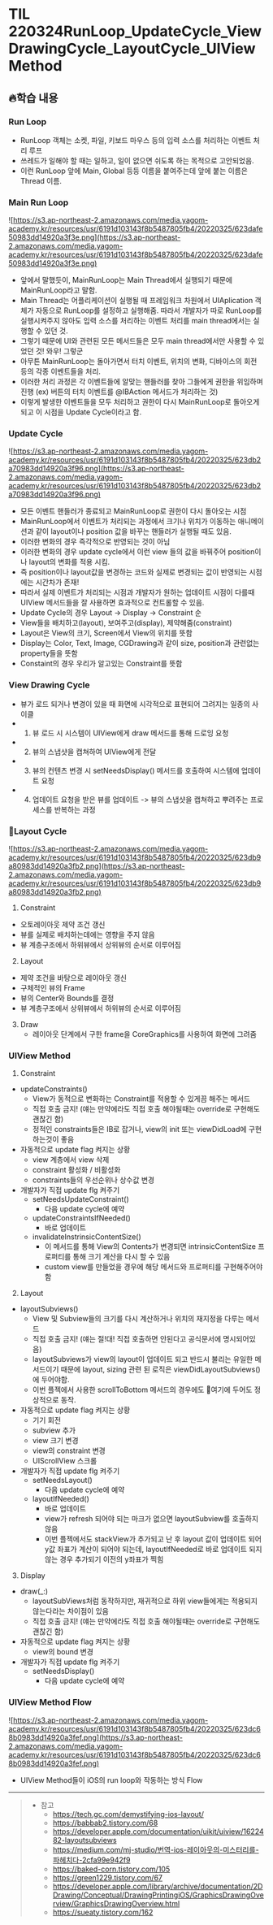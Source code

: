 # TIL 220324RunLoop_UpdateCycle_ViewDrawingCycle_LayoutCycle_UIViewMethod

## 🔥학습 내용

### Run Loop
- RunLoop 객체는 소켓, 파일, 키보드 마우스 등의 입력 소스를 처리하는 이벤트 처리 루프
- 쓰레드가 일해야 할 때는 일하고, 일이 없으면 쉬도록 하는 목적으로 고안되었음.
- 이런 RunLoop 앞에 Main, Global 등등 이름을 붙여주는데 앞에 붙는 이름은 Thread 이름.

### Main Run Loop
![https://s3.ap-northeast-2.amazonaws.com/media.yagom-academy.kr/resources/usr/6191d103143f8b5487805fb4/20220325/623dafe50983dd14920a3f3e.png](https://s3.ap-northeast-2.amazonaws.com/media.yagom-academy.kr/resources/usr/6191d103143f8b5487805fb4/20220325/623dafe50983dd14920a3f3e.png)

- 앞에서 말했듯이, MainRunLoop는 Main Thread에서 실행되기 때문에 MainRunLoop라고 말함.
- Main Thread는 어플리케이션이 실행될 때 프레임워크 차원에서 UIAplication 객체가 자동으로 RunLoop를 설정하고 실행해줌. 따라서 개발자가 따로 RunLoop를 실행시켜주지 않아도 입력 소스를 처리하는 이벤트 처리를 main thread에서는 실행할 수 있던 것.
- 그렇기 때문에 UI와 관련된 모든 메서드들은 모두 main thread에서만 사용할 수 있었던 것! 와우! 그렇군
- 아무튼 MainRunLoop는 돌아가면서 터치 이벤트, 위치의 변화, 디바이스의 회전 등의 각종 이벤트들을 처리.
- 이러한 처리 과정은 각 이벤트들에 알맞는 핸들러를 찾아 그들에게 권한을 위임하며 진행 (ex) 버튼의 터치 이벤트를 @IBAction 메서드가 처리하는 것)
- 이렇게 발생한 이벤트들을 모두 처리하고 권한이 다시 MainRunLoop로 돌아오게 되고 이 시점을 Update Cycle이라고 함.

### Update Cycle
![https://s3.ap-northeast-2.amazonaws.com/media.yagom-academy.kr/resources/usr/6191d103143f8b5487805fb4/20220325/623db2a70983dd14920a3f96.png](https://s3.ap-northeast-2.amazonaws.com/media.yagom-academy.kr/resources/usr/6191d103143f8b5487805fb4/20220325/623db2a70983dd14920a3f96.png)

- 모든 이벤트 핸들러가 종료되고 MainRunLoop로 권한이 다시 돌아오는 시점
- MainRunLoop에서 이벤트가 처리되는 과정에서 크기나 위치가 이동하는 애니메이션과 같이 layout이나 position 값을 바꾸는 핸들러가 실행될 때도 있음.
- 이러한 변화의 경우 즉각적으로 반영되는 것이 아님
- 이러한 변화의 경우 update cycle에서 이런 view 들의 값을 바꿔주어 position이나 layout의 변화를 적용 시킴.
- 즉 position이나 layout값을 변경하는 코드와 실제로 변경되는 값이 반영되는 시점에는 시간차가 존재!
- 따라서 실제 이벤트가 처리되는 시점과 개발자가 원하는 업데이트 시점이 다를때 UIView 메서드들을 잘 사용하면 효과적으로 컨트롤할 수 있음.
- Update Cycle의 경우 Layout -> Display -> Constraint 순
- View들을 배치하고(layout), 보여주고(display), 제약해줌(constraint)
- Layout은 View의 크기, Screen에서 View의 위치를 뜻함
- Display는 Color, Text, Image, CGDrawing과 같이 size, position과 관련없는 property들을 뜻함
- Constaint의 경우 우리가 알고있는 Constraint를 뜻함

### View Drawing Cycle
- 뷰가 로드 되거나 변경이 있을 때 화면에 시각적으로 표현되어 그려지는 일종의 사이클
- 1. 뷰 로드 시 시스템이 UIView에게 draw 메서드를 통해 드로잉 요청
- 2. 뷰의 스냅샷을 캡쳐하여 UIView에게 전달
- 3. 뷰의 컨텐츠 변경 시 setNeedsDisplay() 메서드를 호출하여 시스템에 업데이트 요청
- 4. 업데이트 요청을 받은 뷰를 업데이트 -> 뷰의 스냅샷을 캡쳐하고 뿌려주는 프로세스를 반복하는 과정

### Layout Cycle
![https://s3.ap-northeast-2.amazonaws.com/media.yagom-academy.kr/resources/usr/6191d103143f8b5487805fb4/20220325/623db9a80983dd14920a3fb2.png](https://s3.ap-northeast-2.amazonaws.com/media.yagom-academy.kr/resources/usr/6191d103143f8b5487805fb4/20220325/623db9a80983dd14920a3fb2.png)

1. Constraint
- 오토레이아웃 제약 조건 갱신
- 뷰를 실제로 배치하는데에는 영향을 주지 않음
- 뷰 계층구조에서 하위뷰에서 상위뷰의 순서로 이루어짐

2. Layout
- 제약 조건을 바탕으로 레이아웃 갱신
- 구체적인 뷰의 Frame
- 뷰의 Center와 Bounds를 결정
- 뷰 계층구조에서 상위뷰에서 하위뷰의 순서로 이루어짐

3. Draw
	- 레이아웃 단계에서 구한 frame을 CoreGraphics를 사용하여 화면에 그려줌

### UIView Method
1. Constraint
- updateConstraints()
	- View가 동적으로 변화하는 Constraint를 적용할 수 있게끔 해주는 메서드
	- 직접 호출 금지! (얘는 만약에라도 직접 호출 해야될때는 override로 구현해도 괜찮긴 함)
	- 정적인 constraints들은 IB로 잡거나, view의 init 또는 viewDidLoad에 구현하는것이 좋음
- 자동적으로 update flag 켜지는 상황
	- view 계층에서 view 삭제
	- constraint 활성화 / 비활성화
	- constraints들의 우선순위나 상수값 변경
- 개발자가 직접 update flg 켜주기
	- setNeedsUpdateConstraint()
		- 다음 update cycle에 예약
	- updateConstraintsIfNeeded()
		- 바로 업데이트
	- invalidateInstrinsicContentSize()
		- 이 메서드를 통해 View의 Contents가 변경되면 intrinsicContentSize 프로퍼티를 통해 크기 계산을 다시 할 수 있음
		- custom view를 만들었을 경우에 해당 메서드와 프로퍼티를 구현해주어야함

2. Layout
- layoutSubviews()
	- View 및 Subview들의 크기를 다시 계산하거나 위치의 재지정을 다루는 메서드
	- 직접 호출 금지! (얘는 절!대! 직접 호출하면 안된다고 공식문서에 명시되어있음)
	- layoutSubviews가 view의 layout이 업데이트 되고 반드시 불리는 유일한 메서드이기 때문에 layout, sizing 관련 된 로직은 viewDidLayoutSubviews()에 두어야함.
	- 이번 플젝에서 사용한 scrollToBottom 메서드의 경우에도 여기에 두어도 정상적으로 동작.
- 자동적으로 update flag 켜지는 상황
	- 기기 회전
	- subview 추가
	- view 크기 변경
	- view의 constraint 변경
	- UIScrollView 스크롤
- 개발자가 직접 update flg 켜주기
	- setNeedsLayout()
		- 다음 update cycle에 예약
	- layoutIfNeeded()
		- 바로 업데이트
		- view가 refresh 되어야 되는 마크가 없으면 layoutSubview를 호출하지 않음
		- 이번 플젝에서도 stackView가 추가되고 난 후 layout 값이 업데이트 되어 y값 좌표가 계산이 되어야 되는데, layoutIfNeeded로 바로 업데이트 되지 않는 경우 추가되기 이전의 y좌표가 찍힘

3. Display
- draw(_:)
	- layoutSubViews처럼 동작하지만, 재귀적으로 하위 view들에게는 적용되지 않는다라는 차이점이 있음
	- 직접 호출 금지! (얘는 만약에라도 직접 호출 해야될때는 override로 구현해도 괜찮긴 함)
- 자동적으로 update flag 켜지는 상황
	- view의 bound 변경
- 개발자가 직접 update flg 켜주기
	- setNeedsDisplay()
		- 다음 update cycle에 예약

### UIView Method Flow
![https://s3.ap-northeast-2.amazonaws.com/media.yagom-academy.kr/resources/usr/6191d103143f8b5487805fb4/20220325/623dc68b0983dd14920a3fef.png](https://s3.ap-northeast-2.amazonaws.com/media.yagom-academy.kr/resources/usr/6191d103143f8b5487805fb4/20220325/623dc68b0983dd14920a3fef.png)

- UIView Method들이 iOS의 run loop와 작동하는 방식 Flow

---

> - 참고
>   - https://tech.gc.com/demystifying-ios-layout/
>   - https://babbab2.tistory.com/68
>   - https://developer.apple.com/documentation/uikit/uiview/1622482-layoutsubviews
>   - https://medium.com/mj-studio/번역-ios-레이아웃의-미스터리를-파헤치다-2cfa99e942f9
>   - https://baked-corn.tistory.com/105
>   - https://green1229.tistory.com/67
>   - https://developer.apple.com/library/archive/documentation/2DDrawing/Conceptual/DrawingPrintingiOS/GraphicsDrawingOverview/GraphicsDrawingOverview.html
>   - https://sueaty.tistory.com/162

